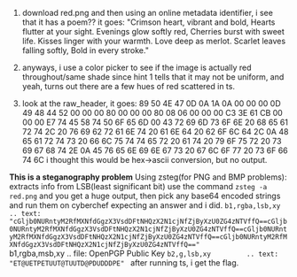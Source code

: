 1. download red.png and then using an online metadata identifier, i see that it has a poem??
it goes:
"Crimson heart, vibrant and bold, Hearts flutter at your sight. Evenings glow softly red, Cherries burst with sweet life. Kisses linger with your warmth. Love deep as merlot. Scarlet leaves falling softly, Bold in every stroke."

2. anyways, i use a color picker to see if the image is actually red throughout/same shade since hint 1 tells that it may not be uniform, and yeah, turns out there are a few hues of red scattered in ts.

3. look at the raw_header, it goes:
89 50 4E 47 0D 0A 1A 0A 00 00 00 0D 49 48 44 52 00 00 00 80 00 00 00 80 08 06 00 00 00 C3 3E 61 CB 00 00 00 E7 74 45 58 74 50 6F 65 6D 00 43 72 69 6D 73 6F 6E 20 68 65 61 72 74 2C 20 76 69 62 72 61 6E 74 20 61 6E 64 20 62 6F 6C 64 2C 0A 48 65 61 72 74 73 20 66 6C 75 74 74 65 72 20 61 74 20 79 6F 75 72 20 73 69 67 68 74 2E 0A 45 76 65 6E 69 6E 67 73 20 67 6C 6F 77 20 73 6F 66 74 6C
i thought this would be hex->ascii conversion, but no output.

**This is a steganography problem**
Using zsteg(for PNG and BMP problems): extracts info from LSB(least significant bit)
use the command `zsteg -a red.png`
and you get a huge output, then pick any base64 encoded strings and run them on cyberchef expecting an answer and i did.
`b1,rgba,lsb,xy      .. text: "cGljb0NURntyM2RfMXNfdGgzX3VsdDFtNHQzX2N1cjNfZjByXzU0ZG4zNTVffQ==cGljb0NURntyM2RfMXNfdGgzX3VsdDFtNHQzX2N1cjNfZjByXzU0ZG4zNTVffQ==cGljb0NURntyM2RfMXNfdGgzX3VsdDFtNHQzX2N1cjNfZjByXzU0ZG4zNTVffQ==cGljb0NURntyM2RfMXNfdGgzX3VsdDFtNHQzX2N1cjNfZjByXzU0ZG4zNTVffQ=="                                                                                        
`b1,rgba,msb,xy      .. file: OpenPGP Public Key
`b2,g,lsb,xy         .. text: "ET@UETPETUUT@TUUTD@PDUDDDPE"
`
after running ts, i get the flag.